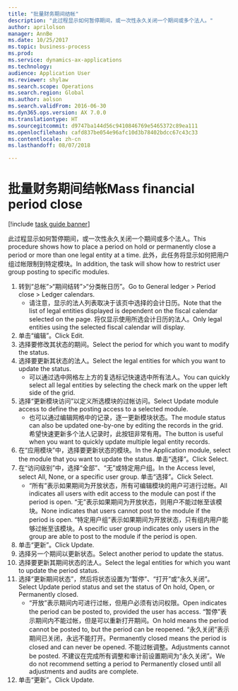 ```yaml
--- 
title: "批量财务期间结帐"
description: "此过程显示如何暂停期间，或一次性永久关闭一个期间或多个法人。"
author: aprilolson
manager: AnnBe
ms.date: 10/25/2017
ms.topic: business-process
ms.prod: 
ms.service: dynamics-ax-applications
ms.technology: 
audience: Application User
ms.reviewer: shylaw
ms.search.scope: Operations
ms.search.region: Global
ms.author: aolson
ms.search.validFrom: 2016-06-30
ms.dyn365.ops.version: AX 7.0.0
ms.translationtype: HT
ms.sourcegitcommit: d9747ba144d56c9410846769e5465372c89ea111
ms.openlocfilehash: cafd837be054e96afc10d3b78402bdcc67c43c33
ms.contentlocale: zh-cn
ms.lasthandoff: 08/07/2018

---
```

# <a name="mass-financial-period-close"></a><span data-ttu-id="03ca9-103">批量财务期间结帐</span><span class="sxs-lookup"><span data-stu-id="03ca9-103">Mass financial period close</span></span>

[!include [task guide banner](../../includes/task-guide-banner.md)]

<span data-ttu-id="03ca9-104">此过程显示如何暂停期间，或一次性永久关闭一个期间或多个法人。</span><span class="sxs-lookup"><span data-stu-id="03ca9-104">This procedure shows how to place a period on hold or permanently close a period or more than one legal entity at a time.</span></span> <span data-ttu-id="03ca9-105">此外，此任务将显示如何把用户组过帐限制到特定模块。</span><span class="sxs-lookup"><span data-stu-id="03ca9-105">In addition, the task will show how to restrict user group posting to specific modules.</span></span>

1. <span data-ttu-id="03ca9-106">转到“总帐”>“期间结转”>“分类帐日历”。</span><span class="sxs-lookup"><span data-stu-id="03ca9-106">Go to General ledger > Period close > Ledger calendars.</span></span>
    * <span data-ttu-id="03ca9-107">请注意，显示的法人列表取决于该页中选择的会计日历。</span><span class="sxs-lookup"><span data-stu-id="03ca9-107">Note that the list of legal entities displayed is dependent on the fiscal calendar selected on the page.</span></span> <span data-ttu-id="03ca9-108">将仅显示使用所选会计日历的法人。</span><span class="sxs-lookup"><span data-stu-id="03ca9-108">Only legal entities using the selected fiscal calendar will display.</span></span>  
2. <span data-ttu-id="03ca9-109">单击“编辑”。</span><span class="sxs-lookup"><span data-stu-id="03ca9-109">Click Edit.</span></span>
3. <span data-ttu-id="03ca9-110">选择要修改其状态的期间。</span><span class="sxs-lookup"><span data-stu-id="03ca9-110">Select the period for which you want to modify the status.</span></span>
4. <span data-ttu-id="03ca9-111">选择要更新其状态的法人。</span><span class="sxs-lookup"><span data-stu-id="03ca9-111">Select the legal entities for which you want to update the status.</span></span>
    * <span data-ttu-id="03ca9-112">可以通过选中网格左上方的复选标记快速选中所有法人。</span><span class="sxs-lookup"><span data-stu-id="03ca9-112">You can quickly select all legal entities  by selecting the check mark on the upper left side of the grid.</span></span>  
5. <span data-ttu-id="03ca9-113">选择“更新模块访问”以定义所选模块的过帐访问。</span><span class="sxs-lookup"><span data-stu-id="03ca9-113">Select Update module access to define the posting access to a selected module.</span></span>
    * <span data-ttu-id="03ca9-114">也可以通过编辑网格中的记录，逐一更新模块状态。</span><span class="sxs-lookup"><span data-stu-id="03ca9-114">The module status can also be updated one-by-one by editing the records in the grid.</span></span> <span data-ttu-id="03ca9-115">希望快速更新多个法人记录时，此按钮非常有用。</span><span class="sxs-lookup"><span data-stu-id="03ca9-115">The button is useful when you want to quickly update multiple legal entity records.</span></span>  
6. <span data-ttu-id="03ca9-116">在“应用模块”中，选择要更新状态的模块。</span><span class="sxs-lookup"><span data-stu-id="03ca9-116">In the Application module, select the module that you want to update the status.</span></span> <span data-ttu-id="03ca9-117">单击“选择”。</span><span class="sxs-lookup"><span data-stu-id="03ca9-117">Click Select.</span></span>
7. <span data-ttu-id="03ca9-118">在“访问级别”中，选择“全部”、“无”或特定用户组。</span><span class="sxs-lookup"><span data-stu-id="03ca9-118">In the Access level, select All, None, or a specific user group.</span></span> <span data-ttu-id="03ca9-119">单击“选择”。</span><span class="sxs-lookup"><span data-stu-id="03ca9-119">Click Select.</span></span>
    * <span data-ttu-id="03ca9-120">“所有”表示如果期间为开放状态，所有可编辑模块的用户可进行过帐。</span><span class="sxs-lookup"><span data-stu-id="03ca9-120">All indicates all users with edit access to the module can post if the period is open.</span></span> <span data-ttu-id="03ca9-121">“无”表示如果期间为开放状态，则用户不能过帐至该模块。</span><span class="sxs-lookup"><span data-stu-id="03ca9-121">None indicates that users cannot post to the module if the period is open.</span></span> <span data-ttu-id="03ca9-122">“特定用户组”表示如果期间为开放状态，只有组内用户能够过帐至该模块。</span><span class="sxs-lookup"><span data-stu-id="03ca9-122">A specific user group indicates only users in the group are able to post to the module if the period is open.</span></span>  
8. <span data-ttu-id="03ca9-123">单击“更新”。</span><span class="sxs-lookup"><span data-stu-id="03ca9-123">Click Update.</span></span>
9. <span data-ttu-id="03ca9-124">选择另一个期间以更新状态。</span><span class="sxs-lookup"><span data-stu-id="03ca9-124">Select another period to update the status.</span></span>
10. <span data-ttu-id="03ca9-125">选择要更新其期间状态的法人。</span><span class="sxs-lookup"><span data-stu-id="03ca9-125">Select the legal entities for which you want to update the period status.</span></span>
11. <span data-ttu-id="03ca9-126">选择“更新期间状态”，然后将状态设置为“暂停”、“打开”或“永久关闭”。</span><span class="sxs-lookup"><span data-stu-id="03ca9-126">Select Update period status and set the status of On hold, Open, or Permanently closed.</span></span>
    * <span data-ttu-id="03ca9-127">“开放”表示期间内可进行过帐，但用户必须有访问权限。</span><span class="sxs-lookup"><span data-stu-id="03ca9-127">Open indicates the period can be posted to, provided the user has access.</span></span> <span data-ttu-id="03ca9-128">“暂停”表示期间内不能过帐，但是可以重新打开期间。</span><span class="sxs-lookup"><span data-stu-id="03ca9-128">On hold means the period cannot be posted to, but the period can be reopened.</span></span> <span data-ttu-id="03ca9-129">“永久关闭”表示期间已关闭，永远不能打开。</span><span class="sxs-lookup"><span data-stu-id="03ca9-129">Permanently closed means the period is closed and can never be opened.</span></span> <span data-ttu-id="03ca9-130">不能过帐调整。</span><span class="sxs-lookup"><span data-stu-id="03ca9-130">Adjustments cannot be posted.</span></span> <span data-ttu-id="03ca9-131">不建议在完成所有调整和审计前设置期间为“永久关闭”。</span><span class="sxs-lookup"><span data-stu-id="03ca9-131">We do not recommend setting a period to Permanently closed until all adjustments and audits are complete.</span></span>  
12. <span data-ttu-id="03ca9-132">单击“更新”。</span><span class="sxs-lookup"><span data-stu-id="03ca9-132">Click Update.</span></span>


